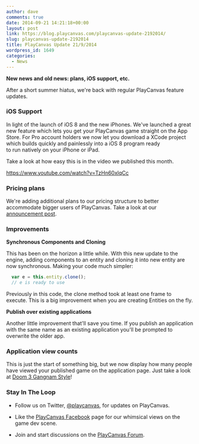 ```yaml
---
author: dave
comments: true
date: 2014-09-21 14:21:18+00:00
layout: post
link: https://blog.playcanvas.com/playcanvas-update-2192014/
slug: playcanvas-update-2192014
title: PlayCanvas Update 21/9/2014
wordpress_id: 1649
categories:
  - News
---
```


**New news and old news: plans, iOS support, etc.**

After a short summer hiatus, we're back with regular PlayCanvas feature updates.

### iOS Support

In light of the launch of iOS 8 and the new iPhones. We've launched a great new feature which lets you get your PlayCanvas game straight on the App Store. For Pro account holders we now let you download a XCode project which builds quickly and painlessly into a iOS 8 program ready to run natively on your iPhone or iPad.

Take a look at how easy this is in the video we published this month.

https://www.youtube.com/watch?v=TzHn60xlqCc

### Pricing plans

We're adding additional plans to our pricing structure to better accommodate bigger users of PlayCanvas. Take a look at our [announcement post](https://blog.playcanvas.com/new-plans/).

### Improvements

**Synchronous Components and Cloning**

This has been on the horizon a little while. With this new update to the engine, adding components to an entity and cloning it into new entity are now synchronous. Making your code much simpler:

```javascript
  var e = this.entity.clone();
  // e is ready to use
```

Previously in this code, the clone method took at least one frame to execute. This is a big improvement when you are creating Entities on the fly.

**Publish over existing applications**

Another little improvement that'll save you time. If you publish an application with the same name as an existing application you'll be prompted to overwrite the older app.

### Application view counts

This is just the start of something big, but we now display how many people have viewed your published game on the application page. Just take a look at [Doom 3 Gangnam Style](http://apps.playcanvas.com/will/doom3/gangnamstyle)!

### Stay In The Loop

* Follow us on Twitter, [@playcanvas](https://twitter.com/playcanvas), for updates on PlayCanvas.

* Like the [PlayCanvas Facebook](https://facebook.com/playcanvas) page for our whimsical views on the game dev scene.

* Join and start discussions on the [PlayCanvas Forum](https://forum.playcanvas.com/).
